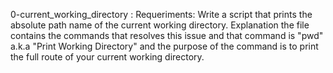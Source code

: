 0-current_working_directory :
                Requeriments: Write a script that prints the absolute path name of the current working directory.
                Explanation the file contains the commands that resolves this issue and that command is "pwd" a.k.a 
		"Print Working Directory" and the purpose of the command is to print the full route of your 
		current working directory.







